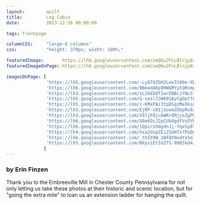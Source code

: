 ```yaml
---
layout:        quilt
title:         Log Cabin
date:          2013-12-26 00:00:00

tags: frontpage

columnCSS:     "large-6 columns"
css:           "height: 370px; width: 100%;"

featuredImage:       https://lh6.googleusercontent.com/xeQ6uJFxLBlnjp8sZJRYAvTaLsHagk0jMEp_ybugImE=w470
featuredImageOnPage: https://lh6.googleusercontent.com/xeQ6uJFxLBlnjp8sZJRYAvTaLsHagk0jMEp_ybugImE=w1000

imagesOnPage: [
               'https://lh5.googleusercontent.com/-Ly87QZGH2Lee3l00e-XDVqPURXLKZS-St74wGvl3K0=w303',
               'https://lh6.googleusercontent.com/9BmadAKp8RWGMYytQRnmpI3htdIsDtk1mCSrRIN5HPo=w303',
               'https://lh3.googleusercontent.com/zL2kEbDfIwrEBBcJ7NLSfrPPQK5BdrXgMqsaFIXjnIs=w303',
               'https://lh5.googleusercontent.com/G-sesl7JW68SAyCgDptTA7t7muZjxtMZo1pta16AGtg=w303',
               'https://lh5.googleusercontent.com/z-KMxPAi3tpDSqzMeXksgHYkmC3Wc7kOoD_G4i-nA-o=w303',
               'https://lh3.googleusercontent.com/EjRP-cO1jSoemZOUpRv6xHgEYLUCqnIBky35psXazsk=w303',
               'https://lh3.googleusercontent.com/V5ljF0jc6WRrOMjzoZgPk8fzfvN_t0ixTHjcJYCINKI=w303',
               'https://lh6.googleusercontent.com/G0eKOiJ2pCUb4gdfVu5YWXgjjqDla7KMW2JSzrL9btk=w303',
               'https://lh6.googleusercontent.com/1QpirshmgdnJj-YqxSy8lAuDIT4SsZKwVzooqQbOqAY=w303',
               'https://lh4.googleusercontent.com/hxa2dspZEiZSdmTx7PxDqlovFCb_tt6jy8Txz4ymGY8=w303',
               'https://lh6.googleusercontent.com/_thIX9W_1WfQYNxdYx5mIWenB_7G0WPzVWehUNSJpdU=w303',
               'https://lh5.googleusercontent.com/NXysiEt1GZ7S-9965kd4i4_9CwRAs_rIAU188VxmYek=w303'
              ]
---
```


### by Erin Finzen

Thank you to the Embreeville Mill in Chester County Pennsylvania for not only letting us take these photos at their historic and scenic location, but for "going the extra mile" to loan us an extension ladder for hanging the quilt.
